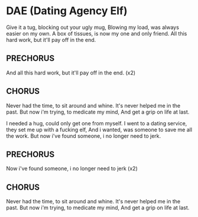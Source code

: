 # DAE (Dating Agency Elf)

Give it a tug, blocking out your ugly mug,
Blowing my load, was always easier on my own.
A box of tissues, is now my one and only friend.
All this hard work, but it'll pay off in the end.

## PRECHORUS

And all this hard work, but it'll pay off in the end. (x2)

## CHORUS
Never had the time, to sit around and whine.
It's never helped me in the past.
But now i'm trying, to medicate my mind,
And get a grip on life at last.

I needed a hug, could only get one from myself.
I went to a dating service, they set me up with a fucking elf,
And i wanted, was someone to save me all the work.
But now i've found someone, i no longer need to jerk.

## PRECHORUS
Now i've found someone, i no longer need to jerk (x2)

## CHORUS
Never had the time, to sit around and whine.
It's never helped me in the past.
But now i'm trying, to medicate my mind,
And get a grip on life at last.
